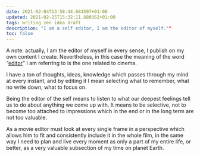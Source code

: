 ```yaml
---
date: 2021-02-04T13:58:44.684597+01:00
updated: 2021-02-25T15:32:11.680362+01:00
tags: writing zen idea draft
description: "I am a self editor, I am the editor of myself.""
toc: false
---
```

<div class="blue box">
	A note: actually, I am the editor of myself in every sense, I publish on my own content I create. Nevertheless, in this case the meaning of the word “<a href="https://www.merriam-webster.com/dictionary/editor" rel="noopener noreferrer" target="_blank" title="“editor” in the Merriam-Webster dictionary">editor</a>” I am referring to is the one related to cinema.
</div>

I have a ton of thoughts, ideas, knowledge which passes through my mind at every instant, and by editing it I mean selecting what to remember, what no write down, what to focus on.

Being the editor of the self means to listen to what our deepest feelings tell us to do about anything we come up with. It means to be selective, not to become too attached to impressions which in the end or in the long term are not too valuable.

As a movie editor must look at every single frame in a perspective which allows him to fit and consistently include it in the whole film, in the same way I need to plan and live every moment as only a part of my entire life, or better, as a very valuable subsection of my time on planet Earth.